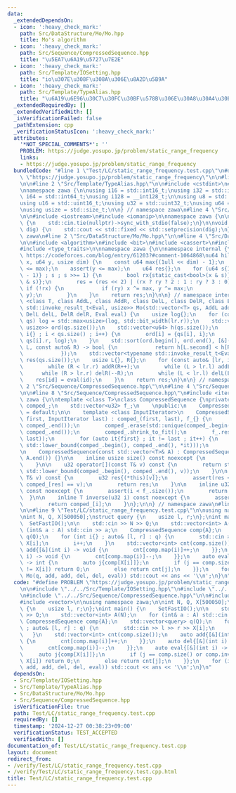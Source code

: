 ```yaml
---
data:
  _extendedDependsOn:
  - icon: ':heavy_check_mark:'
    path: Src/DataStructure/Mo/Mo.hpp
    title: Mo's algorithm
  - icon: ':heavy_check_mark:'
    path: Src/Sequence/CompressedSequence.hpp
    title: "\u5EA7\u6A19\u5727\u7E2E"
  - icon: ':heavy_check_mark:'
    path: Src/Template/IOSetting.hpp
    title: "io\u307E\u308F\u308A\u306E\u8A2D\u5B9A"
  - icon: ':heavy_check_mark:'
    path: Src/Template/TypeAlias.hpp
    title: "\u6A19\u6E96\u30C7\u30FC\u30BF\u578B\u306E\u30A8\u30A4\u30EA\u30A2\u30B9"
  _extendedRequiredBy: []
  _extendedVerifiedWith: []
  _isVerificationFailed: false
  _pathExtension: cpp
  _verificationStatusIcon: ':heavy_check_mark:'
  attributes:
    '*NOT_SPECIAL_COMMENTS*': ''
    PROBLEM: https://judge.yosupo.jp/problem/static_range_frequency
    links:
    - https://judge.yosupo.jp/problem/static_range_frequency
  bundledCode: "#line 1 \"Test/LC/static_range_frequency.test.cpp\"\n#define PROBLEM\
    \ \"https://judge.yosupo.jp/problem/static_range_frequency\"\n\n#line 2 \"Src/Template/IOSetting.hpp\"\
    \n\n#line 2 \"Src/Template/TypeAlias.hpp\"\n\n#include <cstdint>\n#include <cstddef>\n\
    \nnamespace zawa {\n\nusing i16 = std::int16_t;\nusing i32 = std::int32_t;\nusing\
    \ i64 = std::int64_t;\nusing i128 = __int128_t;\n\nusing u8 = std::uint8_t;\n\
    using u16 = std::uint16_t;\nusing u32 = std::uint32_t;\nusing u64 = std::uint64_t;\n\
    \nusing usize = std::size_t;\n\n} // namespace zawa\n#line 4 \"Src/Template/IOSetting.hpp\"\
    \n\n#include <iostream>\n#include <iomanip>\n\nnamespace zawa {\n\nvoid SetFastIO()\
    \ {\n    std::cin.tie(nullptr)->sync_with_stdio(false);\n}\n\nvoid SetPrecision(u32\
    \ dig) {\n    std::cout << std::fixed << std::setprecision(dig);\n}\n\n} // namespace\
    \ zawa\n#line 2 \"Src/DataStructure/Mo/Mo.hpp\"\n\n#line 4 \"Src/DataStructure/Mo/Mo.hpp\"\
    \n\n#include <algorithm>\n#include <bit>\n#include <cassert>\n#include <vector>\n\
    #include <type_traits>\n\nnamespace zawa {\n\nnamespace internal {\n\n// reference:\
    \ https://codeforces.com/blog/entry/61203?#comment-1064868\nu64 hilbertOrder(u64\
    \ x, u64 y, usize dim) {\n    const u64 max{(1ull << dim) - 1};\n    assert(x\
    \ <= max);\n    assert(y <= max);\n    u64 res{};\n    for (u64 s{1ull << (dim\
    \ - 1)} ; s ; s >>= 1) {\n        bool rx{static_cast<bool>(x & s)}, ry{static_cast<bool>(y\
    \ & s)};\n        res = (res << 2) | (rx ? ry ? 2 : 1 : ry ? 3 : 0);\n       \
    \ if (!rx) {\n            if (ry) x ^= max, y ^= max;\n            std::swap(x,\
    \ y);\n        }\n    }\n    return res;\n}\n\n} // namespace internal\n\ntemplate\
    \ <class T, class AddL, class AddR, class DelL, class DelR, class Eval>\nstd::vector<typename\
    \ std::invoke_result_t<Eval, usize>> Mo(std::vector<T> qs, AddL addL, AddR addR,\
    \ DelL delL, DelR delR, Eval eval) {\n    usize log{};\n    for (const T& lr :\
    \ qs) log = std::max<usize>(log, std::bit_width(lr.r));\n    std::vector<std::pair<T,\
    \ usize>> ord(qs.size());\n    std::vector<u64> h(qs.size());\n    for (usize\
    \ i{} ; i < qs.size() ; i++) {\n        ord[i] = {qs[i], i};\n        h[i] = internal::hilbertOrder(qs[i].l,\
    \ qs[i].r, log);\n    }\n    std::sort(ord.begin(), ord.end(), [&](const auto&\
    \ L, const auto& R) -> bool {\n            return h[L.second] < h[R.second];\n\
    \            });\n    std::vector<typename std::invoke_result_t<Eval, usize>>\
    \ res(qs.size());\n    usize L{}, R{};\n    for (const auto& [lr, id] : ord) {\n\
    \        while (R < lr.r) addR(R++);\n        while (L > lr.l) addL(--L);\n  \
    \      while (R > lr.r) delR(--R);\n        while (L < lr.l) delL(L++);\n    \
    \    res[id] = eval(id);\n    }\n    return res;\n}\n\n} // namespace zawa\n#line\
    \ 2 \"Src/Sequence/CompressedSequence.hpp\"\n\n#line 4 \"Src/Sequence/CompressedSequence.hpp\"\
    \n\n#line 8 \"Src/Sequence/CompressedSequence.hpp\"\n#include <iterator>\n\nnamespace\
    \ zawa {\n\ntemplate <class T>\nclass CompressedSequence {\nprivate:\n    std::vector<T>\
    \ comped_;\n    std::vector<u32> f_;\n    \npublic:\n    CompressedSequence()\
    \ = default;\n\n    template <class InputIterator>\n    CompressedSequence(InputIterator\
    \ first, InputIterator last) : comped_(first, last), f_{} {\n        std::sort(comped_.begin(),\
    \ comped_.end());\n        comped_.erase(std::unique(comped_.begin(), comped_.end()),\
    \ comped_.end());\n        comped_.shrink_to_fit();\n        f_.reserve(std::distance(first,\
    \ last));\n        for (auto it{first} ; it != last ; it++) {\n            f_.emplace_back(std::distance(comped_.begin(),\
    \ std::lower_bound(comped_.begin(), comped_.end(), *it)));\n        }\n    }\n\
    \n    CompressedSequence(const std::vector<T>& A) : CompressedSequence(A.begin(),\
    \ A.end()) {}\n\n    inline usize size() const noexcept {\n        return comped_.size();\n\
    \    }\n\n    u32 operator[](const T& v) const {\n        return std::distance(comped_.begin(),\
    \ std::lower_bound(comped_.begin(), comped_.end(), v));\n    }\n\n    u32 at(const\
    \ T& v) const {\n        u32 res{(*this)[v]};\n        assert(res < size() and\
    \ comped_[res] == v);\n        return res;\n    }\n\n    inline u32 map(u32 i)\
    \ const noexcept {\n        assert(i < f_.size());\n        return f_[i];\n  \
    \  }\n\n    inline T inverse(u32 i) const noexcept {\n        assert(i < size());\n\
    \        return comped_[i];\n    }\n};\n\n} // namespace zawa\n#line 6 \"Test/LC/static_range_frequency.test.cpp\"\
    \n\n#line 9 \"Test/LC/static_range_frequency.test.cpp\"\n\nusing namespace zawa;\n\
    \nint N, Q, X[500050];\nstruct query {\n    usize l, r;\n};\nint main() {\n  \
    \  SetFastIO();\n\n    std::cin >> N >> Q;\n    std::vector<int> A(N);\n    for\
    \ (int& a : A) std::cin >> a;\n    CompressedSequence comp{A};\n    std::vector<query>\
    \ q(Q);\n    for (int i{} ; auto& [l, r] : q) {\n        std::cin >> l >> r >>\
    \ X[i];\n        i++;\n    }\n    std::vector<int> cnt(comp.size());\n    auto\
    \ add{[&](int i) -> void {\n        cnt[comp.map(i)]++;\n    }};\n    auto del{[&](int\
    \ i) -> void {\n        cnt[comp.map(i)]--;\n    }};\n    auto eval{[&](int i)\
    \ -> int {\n        auto j{comp[X[i]]};\n        if (j == comp.size() or comp.inverse(j)\
    \ != X[i]) return 0;\n        else return cnt[j];\n    }};\n    for (int ans :\
    \ Mo(q, add, add, del, del, eval)) std::cout << ans << '\\n';\n}\n"
  code: "#define PROBLEM \"https://judge.yosupo.jp/problem/static_range_frequency\"\
    \n\n#include \"../../Src/Template/IOSetting.hpp\"\n#include \"../../Src/DataStructure/Mo/Mo.hpp\"\
    \n#include \"../../Src/Sequence/CompressedSequence.hpp\"\n\n#include <iostream>\n\
    #include <vector>\n\nusing namespace zawa;\n\nint N, Q, X[500050];\nstruct query\
    \ {\n    usize l, r;\n};\nint main() {\n    SetFastIO();\n\n    std::cin >> N\
    \ >> Q;\n    std::vector<int> A(N);\n    for (int& a : A) std::cin >> a;\n   \
    \ CompressedSequence comp{A};\n    std::vector<query> q(Q);\n    for (int i{}\
    \ ; auto& [l, r] : q) {\n        std::cin >> l >> r >> X[i];\n        i++;\n \
    \   }\n    std::vector<int> cnt(comp.size());\n    auto add{[&](int i) -> void\
    \ {\n        cnt[comp.map(i)]++;\n    }};\n    auto del{[&](int i) -> void {\n\
    \        cnt[comp.map(i)]--;\n    }};\n    auto eval{[&](int i) -> int {\n   \
    \     auto j{comp[X[i]]};\n        if (j == comp.size() or comp.inverse(j) !=\
    \ X[i]) return 0;\n        else return cnt[j];\n    }};\n    for (int ans : Mo(q,\
    \ add, add, del, del, eval)) std::cout << ans << '\\n';\n}\n"
  dependsOn:
  - Src/Template/IOSetting.hpp
  - Src/Template/TypeAlias.hpp
  - Src/DataStructure/Mo/Mo.hpp
  - Src/Sequence/CompressedSequence.hpp
  isVerificationFile: true
  path: Test/LC/static_range_frequency.test.cpp
  requiredBy: []
  timestamp: '2024-12-27 00:38:23+09:00'
  verificationStatus: TEST_ACCEPTED
  verifiedWith: []
documentation_of: Test/LC/static_range_frequency.test.cpp
layout: document
redirect_from:
- /verify/Test/LC/static_range_frequency.test.cpp
- /verify/Test/LC/static_range_frequency.test.cpp.html
title: Test/LC/static_range_frequency.test.cpp
---
```

